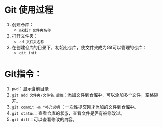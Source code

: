 # Git 使用过程

1. 创建仓库：
   - `mkdir 文件夹名称`
2. 打开文件夹：
   - `cd 文件夹名称`
3. 在创建仓库的目录下，初始化仓库，使文件夹成为Git可以管理的仓库：
   - `git init`

# Git指令：

1. `pwd`：显示当前目录
2. `git add 文件夹/文件名.后缀`：添加文件到仓库中，可以添加多个文件，空格隔开。
3. `git commit -m "补充说明` ：一次性提交刚才添加的文件到仓库中。
4. `git status`：查看仓库的状态，查看文件是否有被修改过。
5. `git diff`：可以查看修改的内容。


